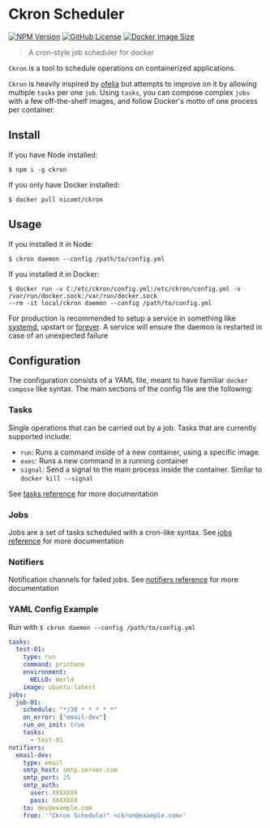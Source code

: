 # Ckron Scheduler

[![NPM Version](http://img.shields.io/npm/v/ckron)](https://www.npmjs.org/package/ckron)
[![GitHub License](https://img.shields.io/github/license/nicomt/ckron)](https://github.com/nicomt/ckron/blob/master/license.md)
[![Docker Image Size](https://img.shields.io/docker/image-size/nicomt/ckron/latest)](https://hub.docker.com/r/nicomt/ckron)

> A cron-style job scheduler for docker

`Ckron` is a tool to schedule operations on containerized applications.

`Ckron` is heavily inspired by [ofelia](https://github.com/mcuadros/ofelia) but attempts to improve on it by allowing multiple `tasks` per one `job`.
Using `tasks`, you can compose complex `jobs` with a few off-the-shelf images, and follow Docker's motto of one process per container.

## Install

If you have Node installed:
```
$ npm i -g ckron
```

If you only have Docker installed:

```
$ docker pull nicomt/ckron
```

## Usage
If you installed it in Node:

```
$ ckron daemon --config /path/to/config.yml
```

If you installed it in Docker:

```
$ docker run -v C:/etc/ckron/config.yml:/etc/ckron/config.yml -v /var/run/docker.sock:/var/run/docker.sock 
--rm -it local/ckron daemon --config /path/to/config.yml
```

For production is recommended to setup a service in something like [systemd](https://medium.com/@benmorel/creating-a-linux-service-with-systemd-611b5c8b91d6), upstart or [forever](https://www.npmjs.com/package/forever). A service will ensure the daemon is restarted in case of an unexpected failure

## Configuration
The configuration consists of a YAML file, meant to have familiar `docker compose` like syntax. The main sections of the config file are the following:  

### Tasks
Single operations that can be carried out by a job. Tasks that are currently supported include:

  - `run`: Runs a command inside of a new container, using a specific image.
  - `exec`: Runs a new command in a running container
  - `signal`: Send a signal to the main process inside the container. Similar to `docker kill --signal`

See [tasks reference](docs/tasks.md) for more documentation

### Jobs
Jobs are a set of tasks scheduled with a cron-like syntax. See [jobs reference](docs/jobs.md) for more documentation

### Notifiers
Notification channels for failed jobs. See [notifiers reference](docs/notifiers.md) for more documentation

### YAML Config Example

Run with `$ ckron daemon --config /path/to/config.yml` 
```yml
tasks:
  test-01:
    type: run
    command: printenv
    environment:
      HELLO: World
    image: ubuntu:latest
jobs:
  job-01:
    schedule: "*/30 * * * * *"
    on_error: ["email-dev"]
    run_on_init: true
    tasks:
      - test-01
notifiers:
  email-dev:
    type: email
    smtp_host: smtp.server.com
    smtp_port: 25
    smtp_auth:
      user: XXXXXXX
      pass: XXXXXXX
    to: dev@example.com
    from: '"Ckron Scheduler" <ckron@example.com>'
```
